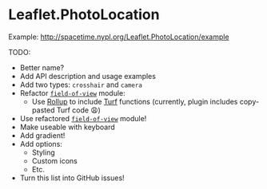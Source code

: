 # Leaflet.PhotoLocation

Example: http://spacetime.nypl.org/Leaflet.PhotoLocation/example

TODO:

- Better name?
- Add API description and usage examples
- Add two types: `crosshair` and `camera`
- Refactor [`field-of-view`](http://github.com/nypl-spacetime/field-of-view) module:
  - Use [Rollup](http://rollupjs.org/) to include [Turf](http://turfjs.org/) functions (currently, plugin includes copy-pasted Turf code :weary:)
- Use refactored [`field-of-view`](http://github.com/nypl-spacetime/field-of-view) module!
- Make useable with keyboard
- Add gradient!
- Add options:
  - Styling
  - Custom icons
  - Etc.
- Turn this list into GitHub issues!


